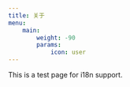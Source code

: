 ```yaml
---
title: 关于
menu:
    main:
        weight: -90
        params:
            icon: user
---
```


This is a test page for i18n support.
